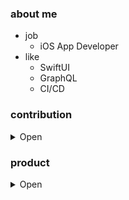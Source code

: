 ### about me

- job
  - iOS App Developer
- like
  - SwiftUI
  - GraphQL
  - CI/CD

### contribution

<details><summary>Open</summary>

- [circleci/circleci-docs](https://github.com/circleci/circleci-docs/pulls?q=is%3Apr+author%3Atokizuoh+)
  - fix markdown style
- [mdn/translated-content #4934](https://github.com/mdn/translated-content/pull/4934)
  - fix typo
- [mdn/translated-content #4995](https://github.com/mdn/translated-content/pull/4995)
  - fix typo
- [apple/swift #39786](https://github.com/apple/swift/pull/39786)
  - remove unnecessary import statement
- [[SR-14472] Documentation Issue: collectionViewContentSize - Swift](https://bugs.swift.org/browse/SR-14472)
  - fix typo
- [yonaskolb/XcodeGen #928](https://github.com/yonaskolb/XcodeGen/pull/928)
  - remove unnecessary processes

</details>

### product

<details><summary>Open</summary>
  
- [同じ母音を持つ単語を返すAPI](https://tokizuoh.hatenablog.com/entry/2022/04/15/212905)
- [競技プログラミングの問題をカテゴリー別で閲覧できるサイト](https://cp-categorize-beta.firebaseapp.com/)
- [IPAファイルからビルドバージョンを一発で抽出するスクリプト](https://tokizuoh.dev/posts/nzi5ntfk0n2xufh9/)
- [Watchdogを使ってtail -fを模倣するスクリプト](https://tokizuoh.dev/posts/npea4yraoxjvjrqz/)

</details>

